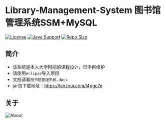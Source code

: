 # Library-Management-System 图书馆管理系统SSM+MySQL

[![License](https://img.shields.io/github/license/ALI1416/Library-Management-System?label=License)](https://opensource.org/licenses/BSD-3-Clause)
[![Java Support](https://img.shields.io/badge/Java-8+-green)](https://openjdk.org/)
[![Repo Size](https://img.shields.io/github/repo-size/ALI1416/Library-Management-System?label=Repo%20Size&color=success)](https://github.com/ALI1416/Library-Management-System/archive/refs/heads/master.zip)

## 简介

- 该系统是本人大学时期的课程设计，已不再维护
- 请使用`eclipse`导入项目
- 文档请看`图书馆管理系统.docx`
- jar包下载地址：<https://lanzoui.com/i4pgc7e>

## 关于

<picture>
  <source media="(prefers-color-scheme: dark)" srcset="https://www.404z.cn/images/about.dark.svg">
  <img alt="About" src="https://www.404z.cn/images/about.light.svg">
</picture>
